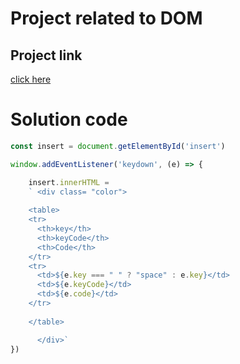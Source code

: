 # Project related to DOM

## Project link

[click here](https://stackblitz.com/edit/dom-project-chaiaurcode?file=index.html)

# Solution code

```javascript
const insert = document.getElementById('insert')

window.addEventListener('keydown', (e) => {

    insert.innerHTML = 
    ` <div class= "color">
    
    <table>
    <tr>
      <th>key</th>
      <th>keyCode</th>
      <th>Code</th>
    </tr>
    <tr>
      <td>${e.key === " " ? "space" : e.key}</td>
      <td>${e.keyCode}</td>
      <td>${e.code}</td>
    </tr>
    
    </table>

      </div>`
})
```